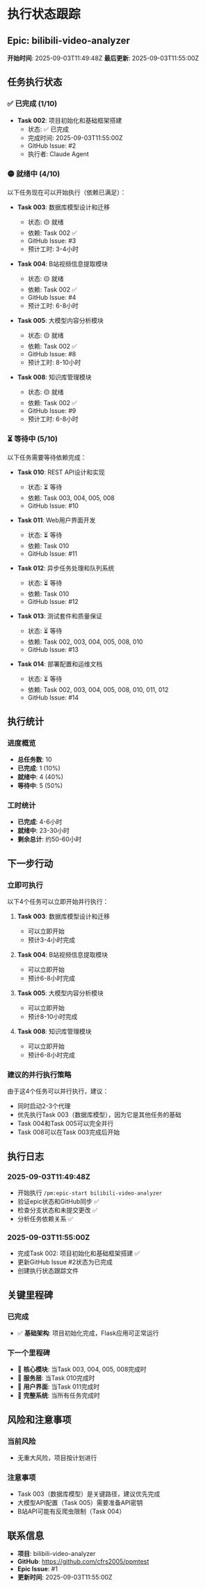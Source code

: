 # 执行状态跟踪

## Epic: bilibili-video-analyzer
**开始时间**: 2025-09-03T11:49:48Z
**最后更新**: 2025-09-03T11:55:00Z

## 任务执行状态

### ✅ 已完成 (1/10)
- **Task 002**: 项目初始化和基础框架搭建
  - 状态: ✅ 已完成
  - 完成时间: 2025-09-03T11:55:00Z
  - GitHub Issue: #2
  - 执行者: Claude Agent

### 🟡 就绪中 (4/10)
以下任务现在可以开始执行（依赖已满足）：

- **Task 003**: 数据库模型设计和迁移
  - 状态: 🟡 就绪
  - 依赖: Task 002 ✅
  - GitHub Issue: #3
  - 预计工时: 3-4小时

- **Task 004**: B站视频信息提取模块
  - 状态: 🟡 就绪
  - 依赖: Task 002 ✅
  - GitHub Issue: #4
  - 预计工时: 6-8小时

- **Task 005**: 大模型内容分析模块
  - 状态: 🟡 就绪
  - 依赖: Task 002 ✅
  - GitHub Issue: #8
  - 预计工时: 8-10小时

- **Task 008**: 知识库管理模块
  - 状态: 🟡 就绪
  - 依赖: Task 002 ✅
  - GitHub Issue: #9
  - 预计工时: 6-8小时

### ⏳ 等待中 (5/10)
以下任务需要等待依赖完成：

- **Task 010**: REST API设计和实现
  - 状态: ⏳ 等待
  - 依赖: Task 003, 004, 005, 008
  - GitHub Issue: #10

- **Task 011**: Web用户界面开发
  - 状态: ⏳ 等待
  - 依赖: Task 010
  - GitHub Issue: #11

- **Task 012**: 异步任务处理和队列系统
  - 状态: ⏳ 等待
  - 依赖: Task 010
  - GitHub Issue: #12

- **Task 013**: 测试套件和质量保证
  - 状态: ⏳ 等待
  - 依赖: Task 002, 003, 004, 005, 008, 010
  - GitHub Issue: #13

- **Task 014**: 部署配置和运维文档
  - 状态: ⏳ 等待
  - 依赖: Task 002, 003, 004, 005, 008, 010, 011, 012
  - GitHub Issue: #14

## 执行统计

### 进度概览
- **总任务数**: 10
- **已完成**: 1 (10%)
- **就绪中**: 4 (40%)
- **等待中**: 5 (50%)

### 工时统计
- **已完成**: 4-6小时
- **就绪中**: 23-30小时
- **剩余总计**: 约50-60小时

## 下一步行动

### 立即可执行
以下4个任务可以立即开始并行执行：

1. **Task 003**: 数据库模型设计和迁移
   - 可以立即开始
   - 预计3-4小时完成

2. **Task 004**: B站视频信息提取模块
   - 可以立即开始
   - 预计6-8小时完成

3. **Task 005**: 大模型内容分析模块
   - 可以立即开始
   - 预计8-10小时完成

4. **Task 008**: 知识库管理模块
   - 可以立即开始
   - 预计6-8小时完成

### 建议的并行执行策略
由于这4个任务可以并行执行，建议：
- 同时启动2-3个代理
- 优先执行Task 003（数据库模型），因为它是其他任务的基础
- Task 004和Task 005可以完全并行
- Task 008可以在Task 003完成后开始

## 执行日志

### 2025-09-03T11:49:48Z
- 开始执行 `/pm:epic-start bilibili-video-analyzer`
- 验证epic状态和GitHub同步 ✅
- 检查分支状态和未提交更改 ✅
- 分析任务依赖关系 ✅

### 2025-09-03T11:55:00Z
- 完成Task 002: 项目初始化和基础框架搭建 ✅
- 更新GitHub Issue #2状态为已完成
- 创建执行状态跟踪文件

## 关键里程碑

### 已完成
- ✅ **基础架构**: 项目初始化完成，Flask应用可正常运行

### 下一个里程碑
- 🎯 **核心模块**: 当Task 003, 004, 005, 008完成时
- 🎯 **服务层**: 当Task 010完成时
- 🎯 **用户界面**: 当Task 011完成时
- 🎯 **完整系统**: 当所有任务完成时

## 风险和注意事项

### 当前风险
- 无重大风险，项目按计划进行

### 注意事项
- Task 003（数据库模型）是关键路径，建议优先完成
- 大模型API配置（Task 005）需要准备API密钥
- B站API可能有反爬虫限制（Task 004）

## 联系信息
- **项目**: bilibili-video-analyzer
- **GitHub**: https://github.com/cfrs2005/ppmtest
- **Epic Issue**: #1
- **更新时间**: 2025-09-03T11:55:00Z